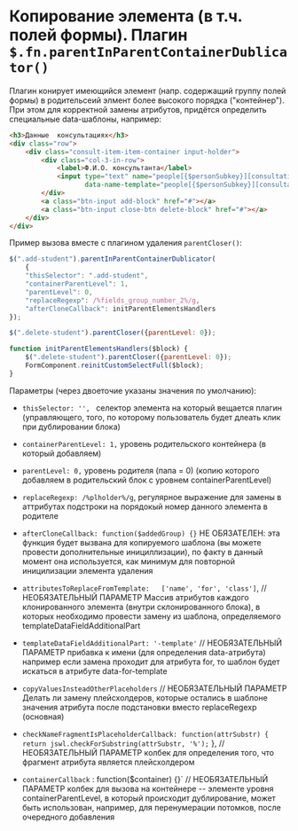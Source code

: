 # Копирование элемента (в т.ч. полей формы). Плагин `$.fn.parentInParentContainerDublicator()`

Плагин конирует имеющийся элемент (напр. содержащий группу полей формы) в родительсеий элмент более высокого порядка ("контейнер").
При этом для корректной замены атрибутов, придётся определить специальные data-шаблоны, например:

```html
<h3>Данные  консультациях</h3>
<div class="row">
    <div class="consult-item-item-container input-holder">
        <div class="col-3-in-row">
            <label>Ф.И.О. консультанта</label>
            <input type="text" name="people[{$personSubkey}][consultation][0][fio]"
                   data-name-template="people[{$personSubkey}][consultation][%fields_group_number_2%][fio]">
        </div>
        <a class="btn-input add-block" href="#"></a>
        <a class="btn-input close-btn delete-block" href="#"></a>
    </div>
</div>
```

Пример вызова вместе с плагином удаления `parentCloser()`:

```javascript
$(".add-student").parentInParentContainerDublicator(
    {
    "thisSelector": ".add-student", 
    "containerParentLevel": 1,   
    "parentLevel": 0, 
    "replaceRegexp": /%fields_group_number_2%/g,
    "afterCloneCallback": initParentElementsHandlers
});

$(".delete-student").parentCloser({parentLevel: 0});

function initParentElementsHandlers($block) {
    $(".delete-student").parentCloser({parentLevel: 0});
    FormComponent.reinitCustomSelectFull($block);
}
```

Параметры (через двоеточие указаны значения по умолчанию):

* `thisSelector: '', `           селектор элемента на который вещается плагин (управляющего, того,
                                           по которому пользователь будет длеать клик при дублировании блока)
* `containerParentLevel: 1,`      уровень родительского контейнера 
                                                (в который добавляем)
* `parentLevel: 0,`               уровень родителя (папа = 0) (копию 
                                                которого добавляем в родительский блок с уровнем containerParentLevel)   
* `replaceRegexp: /%plholder%/g`, регулярное выражение для замены 
                                           в аттрибутах подстроки на порядокый номер данного элемента в родителе
* `afterCloneCallback: function($addedGroup) {}`    НЕ ОБЯЗАТЕЛЕН: эта функция будет 
                                            вызвана для копируемого шаблона (вы можете провести дополнительные инициллизации), по факту
                                            в данный момент она используется, как минимум для повторной иницилизации элемента удаления
* `attributesToReplaceFromTemplate:   ['name', 'for', 'class']`, // НЕОБЯЗАТЕЛЬНЫЙ ПАРАМЕТР Массив атрибутов 
                                           каждого клонированного элемента (внутри склонированного блока),
                                           в которых необходимо провести замену из шаблона, определяемого templateDataFieldAdditionalPart
* `templateDataFieldAdditionalPart: '-template'` // НЕОБЯЗАТЕЛЬНЫЙ ПАРАМЕТР прибавка к имени (для определения data-атрибута)
                                            например если замена проходит для атрибута for, 
                                                то шаблон будет искаться в атрибуте data-for-template

* `copyValuesInsteadOtherPlaceholders`      // НЕОБЯЗАТЕЛЬНЫЙ ПАРАМЕТР Делать ли замену плейсхолдеров, которые остались в шаблоне значения атрибута после подстановки вместо replaceRegexp (основная)
* `checkNameFragmentIsPlaceholderCallback: function(attrSubstr) {   
                return jswl.checkForSubstring(attrSubstr, '%');`
            },                    // НЕОБЯЗАТЕЛЬНЫЙ ПАРАМЕТР колбек для определения того, что фрагмент атрибута является плейсхолдером 
* `containerCallback` : function($container) {}`    // НЕОБЯЗАТЕЛЬНЫЙ ПАРАМЕТР колбек для вызова на контейнере 
                             -- элементе уровня containerParentLevel, в который происходит дублирование, 
                            может быть использован, например, для перенумерации потомков, после очередного добавления
